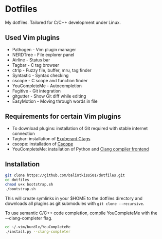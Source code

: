 # Dotfiles

My dotfiles. Tailored for C/C++ development under Linux.

## Used Vim plugins

* Pathogen - Vim plugin manager
* NERDTree - File explorer panel
* Airline - Status bar
* Tagbar - C tag browser
* ctrlp - Fuzzy file, buffer, mru, tag finder
* Syntastic - Syntax checking
* cscope - C scope and function finder
* YouCompleteMe - Autocompletion
* Fugitive - Git integration
* gitgutter - Show Git diff while editing
* EasyMotion - Moving through words in file

## Requirements for certain Vim plugins

* To download plugins: installation of Git required with stable internet connection
* Tagbar: installation of [Exuberant Ctags](http://ctags.sourceforge.net/)
* cscope: installation of [Cscope](http://cscope.sourceforge.net/)
* YouCompleteMe: installation of Python and [Clang compiler frontend](https://clang.llvm.org/)

## Installation
```bash
git clone https://github.com/balintkiss501/dotfiles.git
cd dotfiles
chmod u+x bootstrap.sh
./bootstrap.sh
```
This will create symlinks in your $HOME to the dotfiles directory and downloads all plugins as git submodules with `git clone --recursive`.

To use semantic C/C++ code completion, compile YouCompleteMe with the --clang-completer flag.
```bash
cd ~/.vim/bundle/YouCompleteMe
./install.py --clang-completer
```
